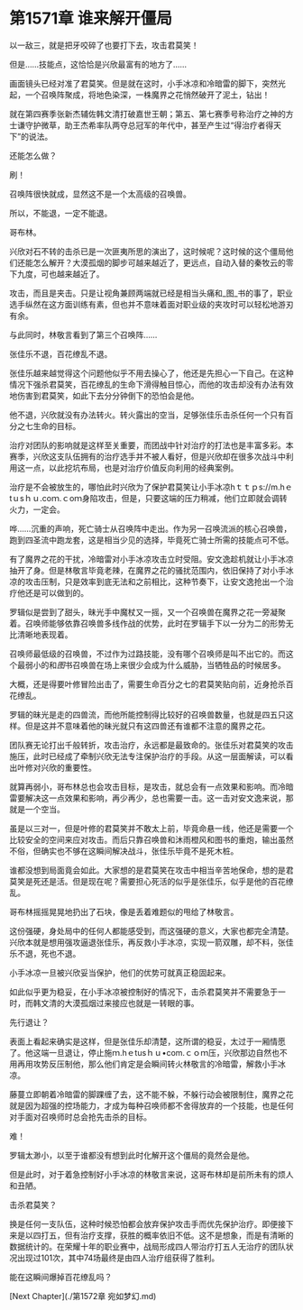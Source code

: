 # 第1571章 谁来解开僵局

以一敌三，就是把牙咬碎了也要打下去，攻击君莫笑！

但是……技能点，这恰恰是兴欣最富有的地方了……

画面镜头已经对准了君莫笑。但是就在这时，小手冰凉和冷暗雷的脚下，突然光起，一个召唤阵聚成，将地色染深，一株魔界之花悄然破开了泥土，钻出！

就在第四赛季张新杰辅佐韩文清打破嘉世王朝；第五、第七赛季号称治疗之神的方士谦守护微草，助王杰希率队两夺总冠军的年代中，甚至产生过“得治疗者得天下”的说法。

还能怎么做？

刷！

召唤阵很快就成，显然这不是一个太高级的召唤兽。

所以，不能退，一定不能退。

哥布林。

兴欣对石不转的击杀已是一次匪夷所思的演出了，这时候呢？这时候的这个僵局他们还能怎么解开？大漠孤烟的脚步可越来越近了，更远点，自动入替的秦牧云的零下九度，可也越来越近了。

攻击，而且是夹击。只是让视角兼顾两端就已经是相当头痛和_图_书的事了，职业选手纵然在这方面训练有素，但也并不意味着面对职业级的夹攻时可以轻松地游刃有余。

与此同时，林敬言看到了第三个召唤阵……

张佳乐不退，百花缭乱不退。

张佳乐越来越觉得这个问题他似乎不用去操心了，他还是先担心一下自己。在这种情况下强杀君莫笑，百花缭乱的生命下滑得触目惊心，而他的攻击却没有办法有效地伤害到君莫笑，如此下去分分钟倒下的恐怕会是他。

他不退，兴欣就没有办法转火。转火露出的空当，足够张佳乐击杀任何一个只有百分之七生命的目标。

治疗对团队的影响就是这样至关重要，而团战中针对治疗的打法也是丰富多彩。本赛季，兴欣这支队伍拥有的治疗选手并不被人看好，但是兴欣却在很多次战斗中利用这一点，以此挖坑布局，也是对治疗价值反向利用的经典案例。

治疗是不会被放生的，哪怕此时兴欣为了保护君莫笑让小手冰凉hｔｔｐs://m.hｅtｕsｈｕ.coｍ.ｃoｍ身陷攻击，但是，只要这端的压力稍减，他们立即就会调转火力，一定会。

哗……沉重的声响，死亡骑士从召唤阵中走出。作为另一召唤流派的核心召唤兽，跑到四圣流中跑龙套，这是相当少见的选择，毕竟死亡骑士所需的技能点可不低。

有了魔界之花的干扰，冷暗雷对小手冰凉攻击立时受阻。安文逸趁机就让小手冰凉抽开了身。但是林敬言毕竟老辣，在魔界之花的骚扰范围内，依旧保持了对小手冰凉的攻击压制，只是效率到底无法和之前相比，这种节奏下，让安文逸抢出一个治疗他还是可以做到的。

罗辑似是尝到了甜头，昧光手中魔杖又一摇，又一个召唤兽在魔界之花一旁凝聚着。召唤师能够依靠召唤兽多线作战的优势，此时在罗辑手下以一分为二的形势无比清晰地表现着。

召唤师最低级的召唤兽，不过作为过路技能，没有哪个召唤师是叫不出它的。而这个最弱小的和*图*书召唤兽在场上来很少会成为什么威胁，当牺牲品的时候居多。

大概，还是得要叶修冒险出击了，需要生命百分之七的君莫笑贴向前，近身抢杀百花缭乱。

罗辑的昧光是走的四兽流，而他所能控制得比较好的召唤兽数量，也就是四五只这样。但是这并不意味着他的昧光就只有这四兽还有谁都不注意的魔界之花。

团队赛无论打出千般转折，攻击治疗，永远都是最致命的。张佳乐对君莫笑的攻击施压，此时已经成了牵制兴欣无法专注保护治疗的手段。从这一层面解读，可以看出叶修对兴欣的重要性。

就算再弱小，哥布林总也会攻击目标，是攻击，就总会有一点效果和影响。而冷暗雷要解决这一点效果和影响，再少再少，总也需要一击。这一击对安文逸来说，那就是一个空当。

虽是以三对一，但是叶修的君莫笑并不敢太上前，毕竟命悬一线，他还是需要一个比较安全的空间来应对攻击。而后只靠召唤兽和沐雨橙风和图书的重炮，输出虽然不俗，但确实也不够在这瞬间解决战斗，张佳乐毕竟不是死木桩。

谁都没想到局面竟会如此。大家想的是君莫笑在攻击中相当辛苦地保命，想的是君莫笑是死还是活。但是现在呢？需要担心死活的似乎是张佳乐，似乎是他的百花缭乱。

哥布林摇摇晃晃地扔出了石块，像是丢着难题似的甩给了林敬言。

这份强硬，身处局中的任何人都能感受到，而这强硬的意义，大家也都完全清楚。兴欣本就是想用强攻逼退张佳乐，再反救小手冰凉，实现一箭双雕，却不料，张佳乐不退，死也不退。

小手冰凉一旦被兴欣妥当保护，他们的优势可就真正稳固起来。

如此似乎更为稳妥，在小手冰凉被控制好的情况下，击杀君莫笑并不需要急于一时，而韩文清的大漠孤烟过来接应也就是一转眼的事。

先行退让？

表面上看起来确实是这样，但是张佳乐却清楚，这所谓的稳妥，太过于一厢情愿了。他这端一旦退让，停止施ｍ.hｅtusｈｕ•com.ｃｏｍ压，兴欣那边自然也不用再用攻势反压制他，那么他们肯定是会瞬间转火林敬言的冷暗雷，解救小手冰凉。

藤蔓立即朝着冷暗雷的脚踝缠了去，这不能不躲，不躲行动会被限制住，魔界之花就是因为超强的控场能力，才成为每种召唤师都不舍得放弃的一个技能，也是任何对手面对召唤师时总会抢先击杀的目标。

难！

罗辑太渺小，以至于谁都没有想到此时化解开这个僵局的竟然会是他。

但是此时，对于着急控制好小手冰凉的林敬言来说，这哥布林却是前所未有的烦人和丑陋。

击杀君莫笑？

换是任何一支队伍，这种时候恐怕都会放弃保护攻击手而优先保护治疗。即便接下来是以四打五，但有治疗支撑，获胜的概率依旧不低。这不是想象，而是有清晰的数据统计的。在荣耀十年的职业赛中，战局形成四人带治疗打五人无治疗的团队状况出现过101次，其中74场最终是由四人治疗组获得了胜利。

能在这瞬间爆掉百花缭乱吗？



[Next Chapter](./第1572章 宛如梦幻.md)
